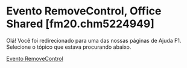 
# Evento RemoveControl, Office Shared [fm20.chm5224949]

Olá! Você foi redirecionado para uma das nossas páginas de Ajuda F1. Selecione o tópico que estava procurando abaixo.

[Evento RemoveControl](http://msdn.microsoft.com/library/6e6abe85-4c0c-8fc9-668c-009e6f1a3d76%28Office.15%29.aspx)
